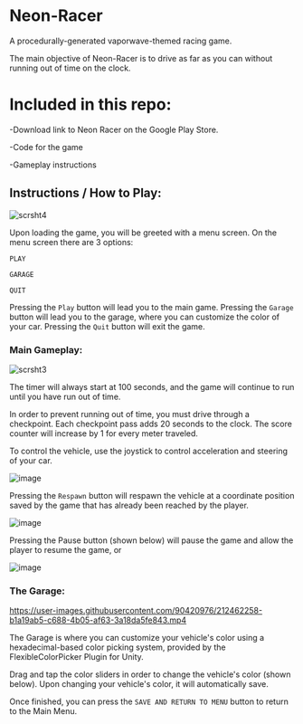 # Neon-Racer

A procedurally-generated vaporwave-themed racing game.

The main objective of Neon-Racer is to drive as far as you can without running out of time on the clock.

# Included in this repo:

-Download link to Neon Racer on the Google Play Store.

-Code for the game

-Gameplay instructions

## Instructions / How to Play:

![scrsht4](https://user-images.githubusercontent.com/90420976/215986651-4f6937d1-d1d3-48c5-89a9-3584035ed732.JPG)

Upon loading the game, you will be greeted with a menu screen. On the menu screen there are 3 options:

`PLAY`

`GARAGE`

`QUIT`

Pressing the `Play` button will lead you to the main game.
Pressing the `Garage` button will lead you to the garage, where you can customize the color of your car.
Pressing the `Quit` button will exit the game.

### Main Gameplay:

![scrsht3](https://user-images.githubusercontent.com/90420976/215986734-22924f1a-41a5-4c7e-b144-b59d95c6521b.JPG)


The timer will always start at 100 seconds, and the game will continue to run until you have run out of time.

In order to prevent running out of time, you must drive through a checkpoint. Each checkpoint pass adds 20 seconds to the clock. The score counter will increase by 1 for every meter traveled. 


To control the vehicle, use the joystick to control acceleration and steering of your car.

![image](https://user-images.githubusercontent.com/90420976/212458281-8cf7b5d9-5be5-4466-8e2e-9a4f82be8b9b.png)


Pressing the `Respawn` button will respawn the vehicle at a coordinate position saved by the game that has already been reached
by the player.

![image](https://user-images.githubusercontent.com/90420976/212458326-12e273e7-3c69-4f21-a4a8-c465133aba78.png)


Pressing the Pause button (shown below) will pause the game and allow the player to resume the game, or 

![image](https://user-images.githubusercontent.com/90420976/212464645-7fed8a6d-bbea-4b1a-8f2e-4d3d01f61f76.png)

### The Garage: 


https://user-images.githubusercontent.com/90420976/212462258-b1a19ab5-c688-4b05-af63-3a18da5fe843.mp4


The Garage is where you can customize your vehicle's color using a hexadecimal-based color picking system, provided by the FlexibleColorPicker Plugin for Unity. 

Drag and tap the color sliders in order to change the vehicle's color (shown below). Upon changing your vehicle's color, it will automatically save.

Once finished, you can press the `SAVE AND RETURN TO MENU` button to return to the Main Menu.
